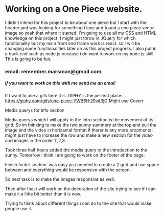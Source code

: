 <h1>Working on a One Piece website.</h1>

I didn't intend for this project to be about one piece but I start with the header and was looking for something I love and found a one piece vector image so yeah that where it started. I'm going to use all my CSS and HTML knowledge on this project. I might just throw in JQuery for which functionality but my main front end frame work is react. so I will be changing some functionalities later on as this project progress. I also put in a back end such as node.js because i do want to work on my node js skill.
  This is going to be fun.

  <h3> email: remember.marsman@gmail.com </h3>
  <h5> if you want to work on this with me send me an email</h5> 



If I want to use a gifs here it is.
GIPHY is the perfect place:
https://giphy.com/gifs/one-piece-YWB6Hi29vA3jG
Might use Coverr




Media querys for info section

Media querys which I will apply to the intro section is the
movement of its grid.
So im thinking to make the two sunny summery at the top and pull the image and the video in horizantal format
if therer is any more propments i might just have to increase the row and
make a new section for the video and images in the order 1 ,2,3.



Took three half hours added the media query to the introduction to the sunny.
Tomorrow i think i am going to work on the footer of the page.



Finish footer section. was easy just needed to create a 2 grid and use space between and everything would be responsive with the screen.

So next task is to make the images responsive as well.

Then after that i will work on the decoration of the site trying to see if i can make it a little bit better than it is now.


Trying to think about different things i can do to the site that would make people use it.
